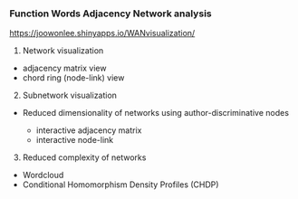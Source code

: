 ### Function Words Adjacency Network analysis

https://joowonlee.shinyapps.io/WANvisualization/

1. Network visualization 

  - adjacency matrix view
  - chord ring (node-link) view
  
2. Subnetwork visualization 

- Reduced dimensionality of networks using author-discriminative nodes

  - interactive adjacency matrix
  - interactive node-link

3. Reduced complexity of networks

  - Wordcloud
  - Conditional Homomorphism Density Profiles (CHDP)
